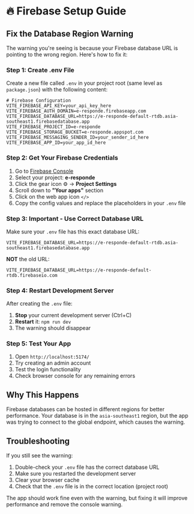 # 🔥 Firebase Setup Guide

## Fix the Database Region Warning

The warning you're seeing is because your Firebase database URL is pointing to the wrong region. Here's how to fix it:

### Step 1: Create .env File

Create a new file called `.env` in your project root (same level as `package.json`) with the following content:

```env
# Firebase Configuration
VITE_FIREBASE_API_KEY=your_api_key_here
VITE_FIREBASE_AUTH_DOMAIN=e-responde.firebaseapp.com
VITE_FIREBASE_DATABASE_URL=https://e-responde-default-rtdb.asia-southeast1.firebasedatabase.app
VITE_FIREBASE_PROJECT_ID=e-responde
VITE_FIREBASE_STORAGE_BUCKET=e-responde.appspot.com
VITE_FIREBASE_MESSAGING_SENDER_ID=your_sender_id_here
VITE_FIREBASE_APP_ID=your_app_id_here
```

### Step 2: Get Your Firebase Credentials

1. Go to [Firebase Console](https://console.firebase.google.com/)
2. Select your project: **e-responde**
3. Click the gear icon ⚙️ → **Project Settings**
4. Scroll down to **"Your apps"** section
5. Click on the web app icon `</>`
6. Copy the config values and replace the placeholders in your `.env` file

### Step 3: Important - Use Correct Database URL

Make sure your `.env` file has this exact database URL:
```
VITE_FIREBASE_DATABASE_URL=https://e-responde-default-rtdb.asia-southeast1.firebasedatabase.app
```

**NOT** the old URL:
```
VITE_FIREBASE_DATABASE_URL=https://e-responde-default-rtdb.firebaseio.com
```

### Step 4: Restart Development Server

After creating the `.env` file:

1. **Stop** your current development server (Ctrl+C)
2. **Restart** it: `npm run dev`
3. The warning should disappear

### Step 5: Test Your App

1. Open `http://localhost:5174/`
2. Try creating an admin account
3. Test the login functionality
4. Check browser console for any remaining errors

## Why This Happens

Firebase databases can be hosted in different regions for better performance. Your database is in the `asia-southeast1` region, but the app was trying to connect to the global endpoint, which causes the warning.

## Troubleshooting

If you still see the warning:
1. Double-check your `.env` file has the correct database URL
2. Make sure you restarted the development server
3. Clear your browser cache
4. Check that the `.env` file is in the correct location (project root)

The app should work fine even with the warning, but fixing it will improve performance and remove the console warning.

